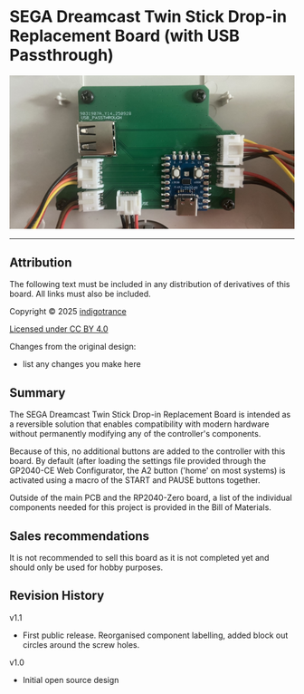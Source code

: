 # SEGA Dreamcast Twin Stick Drop-in Replacement Board (with USB Passthrough)
![DC TS](Assets/SEGA%20Dreamcast%20Twin%20Stick.JPG)

---

## Attribution

The following text must be included in any distribution of derivatives of this board. All links must also be included.

Copyright © 2025 [indigotrance](https://github.com/FeiYenKn)

[Licensed under CC BY 4.0](https://creativecommons.org/licenses/by/4.0/)

Changes from the original design:
  - list any changes you make here


## Summary

The SEGA Dreamcast Twin Stick Drop-in Replacement Board is intended as a reversible solution that enables compatibility with modern hardware without permanently modifying any of the controller's components.

Because of this, no additional buttons are added to the controller with this board. By default (after loading the settings file provided through the GP2040-CE Web Configurator, the A2 button ('home' on most systems) is activated using a macro of the START and PAUSE buttons together.

Outside of the main PCB and the RP2040-Zero board, a list of the individual components needed for this project is provided in the Bill of Materials.

## Sales recommendations

It is not recommended to sell this board as it is not completed yet and should only be used for hobby purposes.

## Revision History

v1.1
- First public release. Reorganised component labelling, added block out circles around the screw holes.

v1.0
- Initial open source design